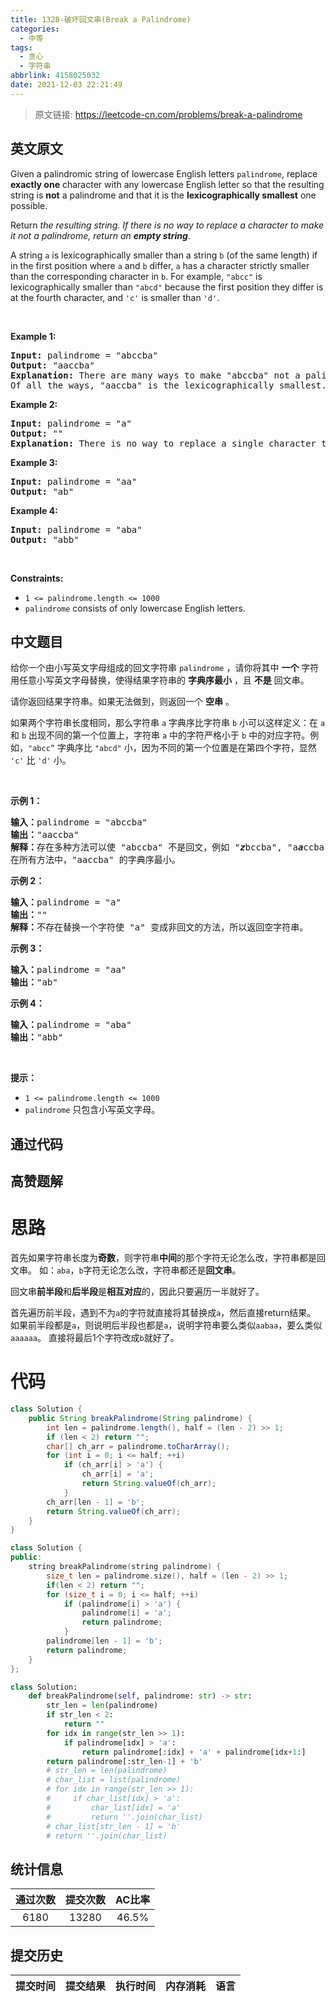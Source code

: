 ```yaml
---
title: 1328-破坏回文串(Break a Palindrome)
categories:
  - 中等
tags:
  - 贪心
  - 字符串
abbrlink: 4158025032
date: 2021-12-03 22:21:49
---
```


> 原文链接: https://leetcode-cn.com/problems/break-a-palindrome


## 英文原文
<div><p>Given a palindromic string of lowercase English letters <code>palindrome</code>, replace <strong>exactly one</strong> character with any lowercase English letter so that the resulting string is <strong>not</strong> a palindrome and that it is the <strong>lexicographically smallest</strong> one possible.</p>

<p>Return <em>the resulting string. If there is no way to replace a character to make it not a palindrome, return an <strong>empty string</strong>.</em></p>

<p>A string <code>a</code> is lexicographically smaller than a string <code>b</code> (of the same length) if in the first position where <code>a</code> and <code>b</code> differ, <code>a</code> has a character strictly smaller than the corresponding character in <code>b</code>. For example, <code>&quot;abcc&quot;</code> is lexicographically smaller than <code>&quot;abcd&quot;</code> because the first position they differ is at the fourth character, and <code>&#39;c&#39;</code> is smaller than <code>&#39;d&#39;</code>.</p>

<p>&nbsp;</p>
<p><strong>Example 1:</strong></p>

<pre>
<strong>Input:</strong> palindrome = &quot;abccba&quot;
<strong>Output:</strong> &quot;aaccba&quot;
<strong>Explanation:</strong> There are many ways to make &quot;abccba&quot; not a palindrome, such as &quot;<u>z</u>bccba&quot;, &quot;a<u>a</u>ccba&quot;, and &quot;ab<u>a</u>cba&quot;.
Of all the ways, &quot;aaccba&quot; is the lexicographically smallest.
</pre>

<p><strong>Example 2:</strong></p>

<pre>
<strong>Input:</strong> palindrome = &quot;a&quot;
<strong>Output:</strong> &quot;&quot;
<strong>Explanation:</strong> There is no way to replace a single character to make &quot;a&quot; not a palindrome, so return an empty string.
</pre>

<p><strong>Example 3:</strong></p>

<pre>
<strong>Input:</strong> palindrome = &quot;aa&quot;
<strong>Output:</strong> &quot;ab&quot;</pre>

<p><strong>Example 4:</strong></p>

<pre>
<strong>Input:</strong> palindrome = &quot;aba&quot;
<strong>Output:</strong> &quot;abb&quot;
</pre>

<p>&nbsp;</p>
<p><strong>Constraints:</strong></p>

<ul>
	<li><code>1 &lt;= palindrome.length &lt;= 1000</code></li>
	<li><code>palindrome</code> consists of only lowercase English letters.</li>
</ul>
</div>

## 中文题目
<div><p>给你一个由小写英文字母组成的回文字符串 <code>palindrome</code> ，请你将其中 <strong>一个</strong> 字符用任意小写英文字母替换，使得结果字符串的 <strong>字典序最小</strong> ，且 <strong>不是</strong> 回文串。</p>

<p>请你返回结果字符串。如果无法做到，则返回一个 <strong>空串</strong> 。</p>

<p>如果两个字符串长度相同，那么字符串 <code>a</code> 字典序比字符串 <code>b</code> 小可以这样定义：在 <code>a</code> 和 <code>b</code> 出现不同的第一个位置上，字符串 <code>a</code> 中的字符严格小于 <code>b</code> 中的对应字符。例如，<code>"abcc”</code> 字典序比 <code>"abcd"</code> 小，因为不同的第一个位置是在第四个字符，显然 <code>'c'</code> 比 <code>'d'</code> 小。</p>
 

<p><strong>示例 1：</strong></p>

<pre>
<strong>输入：</strong>palindrome = "abccba"
<strong>输出：</strong>"aaccba"
<strong>解释：</strong>存在多种方法可以使 "abccba" 不是回文，例如 "<em><strong>z</strong></em>bccba", "a<em><strong>a</strong></em>ccba", 和 "ab<em><strong>a</strong></em>cba" 。
在所有方法中，"aaccba" 的字典序最小。</pre>

<p><strong>示例 2：</strong></p>

<pre>
<strong>输入：</strong>palindrome = "a"
<strong>输出：</strong>""
<strong>解释：</strong>不存在替换一个字符使 "a" 变成非回文的方法，所以返回空字符串。</pre>

<p><strong>示例 3：</strong></p>

<pre>
<strong>输入：</strong>palindrome = "aa"
<strong>输出：</strong>"ab"</pre>

<p><strong>示例 4：</strong></p>

<pre>
<strong>输入：</strong>palindrome = "aba"
<strong>输出：</strong>"abb"
</pre>

<p> </p>

<p><strong>提示：</strong></p>

<ul>
	<li><code>1 <= palindrome.length <= 1000</code></li>
	<li><code>palindrome</code> 只包含小写英文字母。</li>
</ul>
</div>

## 通过代码
<RecoDemo>
</RecoDemo>


## 高赞题解
# 思路
首先如果字符串长度为**奇数**，则字符串**中间**的那个字符无论怎么改，字符串都是回文串。
如：`aba`，`b`字符无论怎么改，字符串都还是**回文串**。

回文串**前半段**和**后半段**是**相互对应**的，因此只要遍历一半就好了。

首先遍历前半段，遇到不为`a`的字符就直接将其替换成`a`，然后直接return结果。
如果前半段都是`a`，则说明后半段也都是`a`，说明字符串要么类似`aabaa`，要么类似`aaaaaa`。
直接将最后1个字符改成`b`就好了。

# 代码
```java [-java代码]
class Solution {
    public String breakPalindrome(String palindrome) {
        int len = palindrome.length(), half = (len - 2) >> 1;
        if (len < 2) return "";
        char[] ch_arr = palindrome.toCharArray();
        for (int i = 0; i <= half; ++i)
            if (ch_arr[i] > 'a') {
                ch_arr[i] = 'a';
                return String.valueOf(ch_arr);
            }
        ch_arr[len - 1] = 'b';
        return String.valueOf(ch_arr);
    }
}
```
```c++ [-c++代码]
class Solution {
public:
    string breakPalindrome(string palindrome) {
        size_t len = palindrome.size(), half = (len - 2) >> 1;
        if(len < 2) return "";
        for (size_t i = 0; i <= half; ++i)
            if (palindrome[i] > 'a') {
                palindrome[i] = 'a';
                return palindrome;
            }
        palindrome[len - 1] = 'b';
        return palindrome;
    }
};
```
```python [-python3代码]
class Solution:
    def breakPalindrome(self, palindrome: str) -> str:
        str_len = len(palindrome)
        if str_len < 2:
            return ""
        for idx in range(str_len >> 1):
            if palindrome[idx] > 'a':
                return palindrome[:idx] + 'a' + palindrome[idx+1:]
        return palindrome[:str_len-1] + 'b'
        # str_len = len(palindrome)
        # char_list = list(palindrome)
        # for idx in range(str_len >> 1):
        #     if char_list[idx] > 'a':
        #         char_list[idx] = 'a'
        #         return ''.join(char_list)
        # char_list[str_len - 1] = 'b'
        # return ''.join(char_list)
```


## 统计信息
| 通过次数 | 提交次数 | AC比率 |
| :------: | :------: | :------: |
|    6180    |    13280    |   46.5%   |

## 提交历史
| 提交时间 | 提交结果 | 执行时间 |  内存消耗  | 语言 |
| :------: | :------: | :------: | :--------: | :--------: |
